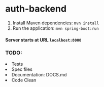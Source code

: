 # auth-backend
1. Install Maven dependencies: `mvn install`
2. Run the application: `mvn spring-boot:run`

#### Server starts at URL `localhost:8000`

### TODO:
<li>
  Tests
</li>
<li>
    Spec files
</li>
<li>  Documentation: DOCS.md  
</li>
  <li>Code Clean</li>
